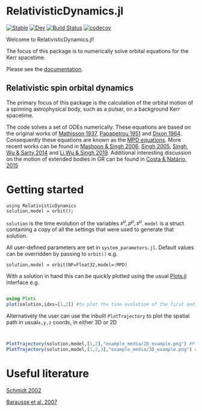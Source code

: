 # RelativisticDynamics.jl

[![Stable](https://img.shields.io/badge/docs-stable-blue.svg)](https://tomkimpson.github.io/RelativisticDynamics.jl/stable/)
[![Dev](https://img.shields.io/badge/docs-dev-blue.svg)](https://tomkimpson.github.io/RelativisticDynamics.jl/dev/)
[![Build Status](https://github.com/tomkimpson/RelativisticDynamics.jl/actions/workflows/CI.yml/badge.svg?branch=main)](https://github.com/tomkimpson/RelativisticDynamics.jl/actions/workflows/CI.yml?query=branch%3Amain)
[![codecov](https://codecov.io/gh/tomkimpson/RelativisticDynamics.jl/branch/main/graph/badge.svg?token=LpfCcTaxFQ)](https://codecov.io/gh/tomkimpson/RelativisticDynamics.jl)

Welcome to RelativisticDynamics.jl!

The focus of this package is to numerically solve orbital equations for the Kerr spacetime.

Please see the [documentation](https://tomkimpson.github.io/RelativisticDynamics.jl/dev/).

## Relativistic spin orbital dynamics

The primary focus of this package is the calculation of the orbital motion of a spinning astrophysical body, such as a pulsar, on a background Kerr spacetime. 

The code solves a set of ODEs numerically. These equations are based on the original works of [Mathisson 1937](https://link.springer.com/article/10.1007/s10714-010-0939-y), [Papapetrou 1951](https://royalsocietypublishing.org/doi/10.1098/rspa.1951.0200) and [Dixon 1964](https://ui.adsabs.harvard.edu/abs/1964NCim...34..317D). Consequently these equations are known as the [MPD equations](https://en.wikipedia.org/wiki/Mathisson%E2%80%93Papapetrou%E2%80%93Dixon_equations). More recent works can be found in [Mashoon & Singh 2006](https://arxiv.org/abs/astro-ph/0608278), [Singh 2005](https://journals.aps.org/prd/abstract/10.1103/PhysRevD.72.084033), [Singh, Wu & Sarty 2014](https://arxiv.org/abs/1403.7171) and [Li,Wu & Singh 2019](https://arxiv.org/abs/1902.03146). Additional interesting discussion on the motion of extended bodies in GR can be found in [Costa & Natário, 2015](https://arxiv.org/abs/1410.6443)






# Getting started 

```
using RelativisticDynamics
solution,model = orbit();
```
`solution` is the time evolution of the variables $x^{\mu}, p^{\mu}, s^{\mu}$. `model` is a struct containing a copy of all the settings that were used to generate that solution.

All user-defined parameters are set in `system_parameters.jl`. Default values can be overridden by passing to `orbit()` e.g.

```
solution,model = orbit(NF=Float32,model=:MPD)
```


With a solution in hand this can be quickly plotted using the usual [Plots.jl](https://docs.juliaplots.org/stable/) interface e.g.

```julia

using Plots
plot(solution,idxs=[1,2]) #to plot the time evolution of the first and second variables, in this case t and r 
```

Alternatively the user can use the inbuilt `PlotTrajectory` to plot the spatial path in usual`x,y,z` coords, in either 3D or 2D 

```julia


PlotTrajectory(solution,model,[1,2],"example_media/2D_example.png") #Plot a 2D example
PlotTrajectory(solution,model,[1,2,3],"example_media/3D_example.png") #Plot a 3D example


```





# Useful literature

[Schmidt 2002](https://arxiv.org/abs/gr-qc/0202090)

[Barausse et al. 2007](https://arxiv.org/abs/0704.0138v2)